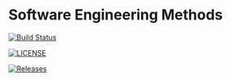 # Software Engineering Methods


[![Build Status](https://travis-ci.com/rynB2/SET08103-seMethods.svg?branch=master)](https://travis-ci.com/rynB2/SET08103-seMethods)

[![LICENSE](https://img.shields.io/github/license/rynB2/SET08103-seMethods.svg?style=flat-square)](https://github.com/rynB2/SET08103-seMethods/blob/master/LICENSE)

[![Releases](https://img.shields.io/github/release/rynB2/SET08103-seMethods/all.svg?style=flat-square)](https://github.com/rynB2/SET08103-seMethods/releases)

